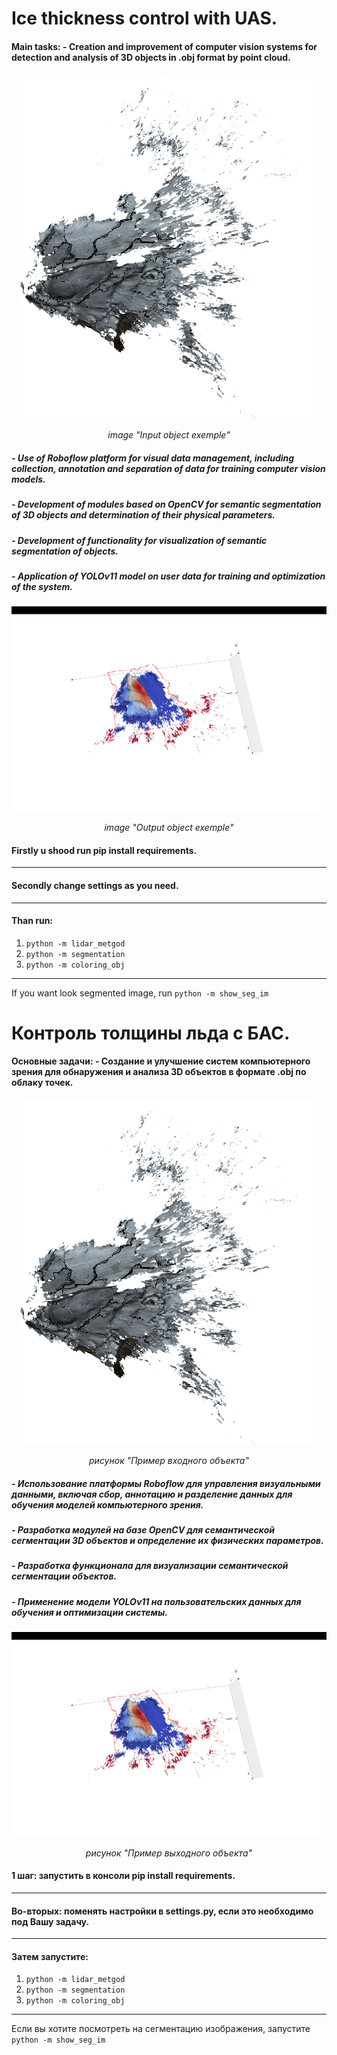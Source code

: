 Ice thickness control with UAS.
========================
#### Main tasks: - Creation and improvement of computer vision systems for detection and analysis of 3D objects in .obj format by point cloud.

<div align="center">
  <img src="https://github.com/Egor4444ik/ice_height_by_lidar/blob/main/ice_images/default_im.png" alt="Пример входного объекта">
  <p><em>image "Input object exemple"</em></p>
</div>

##### - Use of Roboflow platform for visual data management, including collection, annotation and separation of data for training computer vision models.
##### - Development of modules based on OpenCV for semantic segmentation of 3D objects and determination of their physical parameters.
##### - Development of functionality for visualization of semantic segmentation of objects.
##### - Application of YOLOv11 model on user data for training and optimization of the system.

<div align="center">
  <img src="https://github.com/Egor4444ik/ice_height_by_lidar/blob/main/ice_images/seg_im.png" alt="Output object exemple">
  <p><em>image "Output object exemple"</em></p>
</div>

#### Firstly u shood run pip install requirements.
***
#### Secondly change settings as you need.
***
#### Than run:
  1) `python -m lidar_metgod`
  2) `python -m segmentation`
  3) `python -m coloring_obj`
***
If you want look segmented image, run `python -m show_seg_im`

Контроль толщины льда с БАС.
========================
####  Основные задачи: - Создание и улучшение систем компьютерного зрения для обнаружения и анализа 3D объектов в формате .obj по облаку точек.

<div align="center">
  <img src="https://github.com/Egor4444ik/ice_height_by_lidar/blob/main/ice_images/default_im.png" alt="Пример входного объекта">
  <p><em>рисунок "Пример входного объекта"</em></p>
</div>

##### - Использование платформы Roboflow для управления визуальными данными, включая сбор, аннотацию и разделение данных для обучения моделей компьютерного зрения.
##### - Разработка модулей на базе OpenCV для семантической сегментации 3D объектов и определение их физических параметров.
##### - Разработка функционала для визуализации семантической сегментации объектов.
##### - Применение модели YOLOv11 на пользовательских данных для обучения и оптимизации системы.
<div align="center">
  <img src="https://github.com/Egor4444ik/ice_height_by_lidar/blob/main/ice_images/seg_im.png" alt="Пример выходного объекта">
  <p><em>рисунок "Пример выходного объекта"</em></p>
</div>

#### 1 шаг: запустить в консоли pip install requirements.
***
#### Во-вторых: поменять настройки в settings.py, если это необходимо под Вашу задачу.
***
#### Затем запустите:
  1) `python -m lidar_metgod`
  2) `python -m segmentation`
  3) `python -m coloring_obj`
***
Если вы хотите посмотреть на сегментацию изображения, запустите `python -m show_seg_im`
